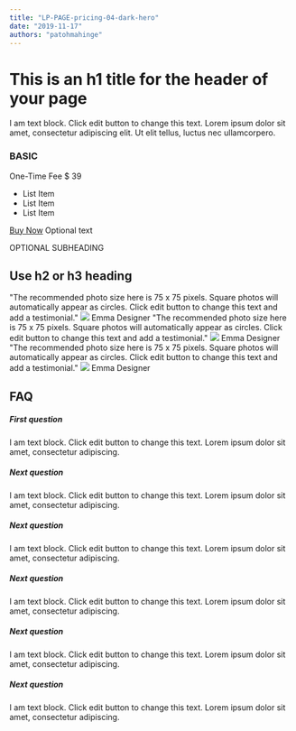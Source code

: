 ```yaml
---
title: "LP-PAGE-pricing-04-dark-hero"
date: "2019-11-17"
authors: "patohmahinge"
---
```


# This is an h1 title for the header of your page

I am text block. Click edit button to change this text. Lorem ipsum dolor sit amet, consectetur adipiscing elit. Ut elit tellus, luctus nec ullamcorpero.

### BASIC

One-Time Fee $ 39

- List Item
- List Item
- List Item

[Buy Now](#) Optional text

OPTIONAL SUBHEADING

## Use h2 or h3 heading

"The recommended photo size here is 75 x 75 pixels. Square photos will automatically appear as circles. Click edit button to change this text and add a testimonial." ![](images/placeholder-300x300-150x150.jpg) Emma Designer "The recommended photo size here is 75 x 75 pixels. Square photos will automatically appear as circles. Click edit button to change this text and add a testimonial." ![](images/placeholder-300x300-150x150.jpg) Emma Designer "The recommended photo size here is 75 x 75 pixels. Square photos will automatically appear as circles. Click edit button to change this text and add a testimonial." ![](images/placeholder-300x300-150x150.jpg) Emma Designer

## FAQ

##### First question

I am text block. Click edit button to change this text. Lorem ipsum dolor sit amet, consectetur adipiscing.

##### Next question

I am text block. Click edit button to change this text. Lorem ipsum dolor sit amet, consectetur adipiscing.

##### Next question

I am text block. Click edit button to change this text. Lorem ipsum dolor sit amet, consectetur adipiscing.

##### Next question

I am text block. Click edit button to change this text. Lorem ipsum dolor sit amet, consectetur adipiscing.

##### Next question

I am text block. Click edit button to change this text. Lorem ipsum dolor sit amet, consectetur adipiscing.

##### Next question

I am text block. Click edit button to change this text. Lorem ipsum dolor sit amet, consectetur adipiscing.
